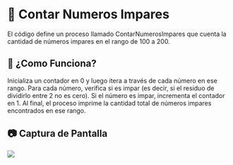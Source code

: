 # 🧮 Contar Numeros Impares
El código define un proceso llamado ContarNumerosImpares que cuenta la cantidad de números impares en el rango de 100 a 200.

## 📌 ¿Como Funciona?
Inicializa un contador en 0 y luego itera a través de cada número en ese rango. Para cada número, verifica si es impar (es decir, si el residuo de dividirlo entre 2 no es cero). Si el número es impar, incrementa el contador en 1. Al final, el proceso imprime la cantidad total de números impares encontrados en ese rango.

## 📷 Captura de Pantalla
<img src= "Contar NUMEROS impares.jpg /">

